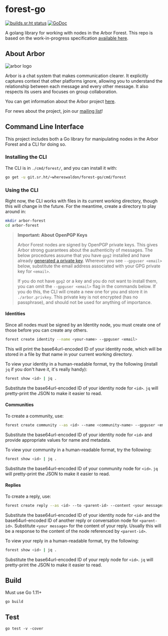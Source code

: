 # forest-go

[![builds.sr.ht status](https://builds.sr.ht/~whereswaldon/forest-go.svg)](https://builds.sr.ht/~whereswaldon/forest-go?)
[![GoDoc](https://godoc.org/git.sr.ht/~whereswaldon/forest-go?status.svg)](https://godoc.org/git.sr.ht/~whereswaldon/forest-go)

A golang library for working with nodes in the Arbor Forest. This repo is based on the work-in-progress specification [available here](https://github.com/arborchat/protocol/blob/forest/spec/Forest.md).

## About Arbor

![arbor logo](https://git.sr.ht/~whereswaldon/forest-go/blob/master/img/arbor-logo.png)

Arbor is a chat system that makes communication clearer. It explicitly captures context that other platforms ignore, allowing you to understand the relationship between each message and every other message. It also respects its users and focuses on group collaboration.

You can get information about the Arbor project [here](https://man.sr.ht/~whereswaldon/arborchat/).

For news about the project, join our [mailing list](https://lists.sr.ht/~whereswaldon/arbor-dev)!

## Command Line Interface

This project includes both a Go library for manipulating nodes in the Arbor Forest and a CLI for doing so.

### Installing the CLI

The CLI is in `./cmd/forest/`, and you can install it with:

```sh
go get -u git.sr.ht/~whereswaldon/forest-go/cmd/forest
```

### Using the CLI

Right now, the CLI works with files in its current working directory, though this will change in the future.
For the meantime, create a directory to play around in:

```sh
mkdir arbor-forest
cd arbor-forest
```

> **Important: About OpenPGP Keys**
> 
> Arbor Forest nodes are signed by OpenPGP private keys. This gives Arbor strong guarantees about the authenticity of messages. The below procedures assume that you have `gpg2` installed and have already [generated a private key](https://fedoraproject.org/wiki/Creating_GPG_Keys#Creating_GPG_Keys_Using_the_Command_Line). Wherever you see `--gpguser <email>` below, substitute the email address associated with your GPG private key for `<email>`.
> 
> If you do not have `gpg2` or a key and you do not want to install them, you can omit the `--gpguser <email>` flag in the commands below. If you do this, the CLI will create a new one for you and store it
> in `./arbor.privkey`. This private key is not encrypted (has no passphrase), and should not be used for anything of importance.

#### Identities

Since all nodes must be signed by an Identity node, you must create one of those before you can create any others.

```sh
forest create identity --name <your-name> --gpguser <email>
```

This will print the base64url-encoded ID of your identity node, which will be stored in a file by that name in your
current working directory.


To view your identity in a human-readable format, try the following (install `jq` if you don't have it, it's really handy):

```sh
forest show <id> | jq .
```

Substitute the base64url-encoded ID of your identity node for `<id>`. `jq` will pretty-print the JSON to make it easier to read.

#### Communities

To create a community, use:

```sh
forest create community --as <id> --name <community-name> --gpguser <email>
```

Substitute the base64url-encoded ID of your identity node for `<id>` and provide appropriate values for name and metadata.

To view your community in a human-readable format, try the following:

```sh
forest show <id> | jq .
```

Substitute the base64url-encoded ID of your community node for `<id>`. `jq` will pretty-print the JSON to make it easier to read.

#### Replies

To create a reply, use:

```sh
forest create reply --as <id> --to <parent-id> --content <your message> --gpguser <email>
```

Substitute the base64url-encoded ID of your identity node for `<id>` and the base64url-encoded ID of another reply or conversation node for `<parent-id>`. Substitute `<your message>`
for the content of your reply. Usually this will be a response to the content of the node referenced by `<parent-id>`.

To view your reply in a human-readable format, try the following:

```sh
forest show <id> | jq .
```

Substitute the base64url-encoded ID of your reply node for `<id>`. `jq` will pretty-print the JSON to make it easier to read.


## Build

Must use Go 1.11+

`go build`

## Test

`go test -v -cover`
